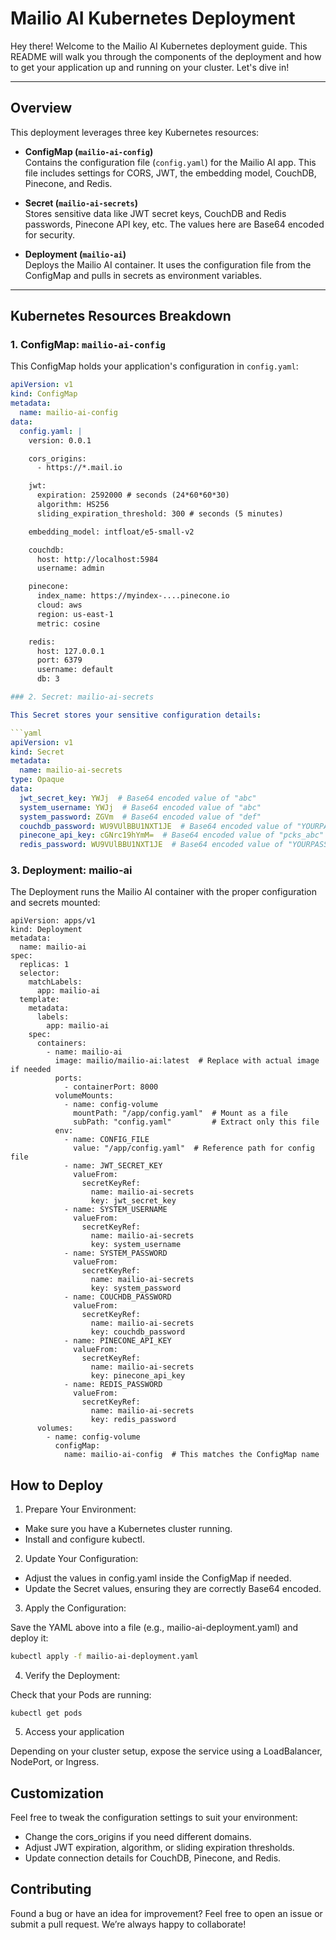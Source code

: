 # Mailio AI Kubernetes Deployment

Hey there! Welcome to the Mailio AI Kubernetes deployment guide. This README will walk you through the components of the deployment and how to get your application up and running on your cluster. Let's dive in!

---

## Overview

This deployment leverages three key Kubernetes resources:

- **ConfigMap (`mailio-ai-config`)**  
  Contains the configuration file (`config.yaml`) for the Mailio AI app. This file includes settings for CORS, JWT, the embedding model, CouchDB, Pinecone, and Redis.

- **Secret (`mailio-ai-secrets`)**  
  Stores sensitive data like JWT secret keys, CouchDB and Redis passwords, Pinecone API key, etc. The values here are Base64 encoded for security.

- **Deployment (`mailio-ai`)**  
  Deploys the Mailio AI container. It uses the configuration file from the ConfigMap and pulls in secrets as environment variables.

---

## Kubernetes Resources Breakdown

### 1. ConfigMap: `mailio-ai-config`

This ConfigMap holds your application's configuration in `config.yaml`:

```yaml
apiVersion: v1
kind: ConfigMap
metadata:
  name: mailio-ai-config
data:
  config.yaml: |
    version: 0.0.1

    cors_origins: 
      - https://*.mail.io

    jwt:
      expiration: 2592000 # seconds (24*60*60*30)
      algorithm: HS256
      sliding_expiration_threshold: 300 # seconds (5 minutes)

    embedding_model: intfloat/e5-small-v2

    couchdb:
      host: http://localhost:5984
      username: admin

    pinecone:
      index_name: https://myindex-....pinecone.io
      cloud: aws
      region: us-east-1
      metric: cosine

    redis:
      host: 127.0.0.1
      port: 6379
      username: default
      db: 3

### 2. Secret: mailio-ai-secrets

This Secret stores your sensitive configuration details:

```yaml
apiVersion: v1
kind: Secret
metadata:
  name: mailio-ai-secrets
type: Opaque
data:
  jwt_secret_key: YWJj  # Base64 encoded value of "abc"
  system_username: YWJj  # Base64 encoded value of "abc"
  system_password: ZGVm  # Base64 encoded value of "def"
  couchdb_password: WU9VUlBBU1NXT1JE  # Base64 encoded value of "YOURPASSWORD"
  pinecone_api_key: cGNrc19hYmM=  # Base64 encoded value of "pcks_abc"
  redis_password: WU9VUlBBU1NXT1JE  # Base64 encoded value of "YOURPASSWORD"
```

### 3. Deployment: mailio-ai

The Deployment runs the Mailio AI container with the proper configuration and secrets mounted:

```
apiVersion: apps/v1
kind: Deployment
metadata:
  name: mailio-ai
spec:
  replicas: 1
  selector:
    matchLabels:
      app: mailio-ai
  template:
    metadata:
      labels:
        app: mailio-ai
    spec:
      containers:
        - name: mailio-ai
          image: mailio/mailio-ai:latest  # Replace with actual image if needed
          ports:
            - containerPort: 8000
          volumeMounts:
            - name: config-volume
              mountPath: "/app/config.yaml"  # Mount as a file
              subPath: "config.yaml"         # Extract only this file
          env: 
            - name: CONFIG_FILE
              value: "/app/config.yaml"  # Reference path for config file
            - name: JWT_SECRET_KEY
              valueFrom: 
                secretKeyRef:
                  name: mailio-ai-secrets
                  key: jwt_secret_key
            - name: SYSTEM_USERNAME
              valueFrom:
                secretKeyRef:
                  name: mailio-ai-secrets
                  key: system_username
            - name: SYSTEM_PASSWORD
              valueFrom:
                secretKeyRef:
                  name: mailio-ai-secrets
                  key: system_password
            - name: COUCHDB_PASSWORD
              valueFrom:
                secretKeyRef:
                  name: mailio-ai-secrets
                  key: couchdb_password
            - name: PINECONE_API_KEY
              valueFrom:
                secretKeyRef:
                  name: mailio-ai-secrets
                  key: pinecone_api_key
            - name: REDIS_PASSWORD
              valueFrom:
                secretKeyRef:
                  name: mailio-ai-secrets
                  key: redis_password
      volumes:
        - name: config-volume
          configMap:
            name: mailio-ai-config  # This matches the ConfigMap name
```

## How to Deploy

1.	Prepare Your Environment:
- Make sure you have a Kubernetes cluster running.
- Install and configure kubectl.
2.	Update Your Configuration:
- Adjust the values in config.yaml inside the ConfigMap if needed.
- Update the Secret values, ensuring they are correctly Base64 encoded.
3.	Apply the Configuration:

Save the YAML above into a file (e.g., mailio-ai-deployment.yaml) and deploy it:

```bash
kubectl apply -f mailio-ai-deployment.yaml
```

4.	Verify the Deployment:

Check that your Pods are running:

```
kubectl get pods
```

5. Access your application

Depending on your cluster setup, expose the service using a LoadBalancer, NodePort, or Ingress.

## Customization

Feel free to tweak the configuration settings to suit your environment:
- Change the cors_origins if you need different domains.
- Adjust JWT expiration, algorithm, or sliding expiration thresholds.
- Update connection details for CouchDB, Pinecone, and Redis.

## Contributing

Found a bug or have an idea for improvement? Feel free to open an issue or submit a pull request. We’re always happy to collaborate!

